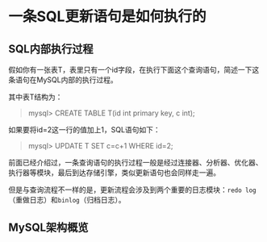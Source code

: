 # 一条SQL更新语句是如何执行的

## SQL内部执行过程

假如你有一张表T，表里只有一个id字段，在执行下面这个查询语句，简述一下这条语句在MySQL内部的执行过程。

其中表T结构为：

> mysql> CREATE TABLE T(id int primary key, c int);

如果要将id=2这一行的值加上1，SQL语句如下：

> mysql> UPDATE T SET c=c+1 WHERE id=2;

前面已经介绍过，一条查询语句的执行过程一般是经过连接器、分析器、优化器、执行器等模块，最后到达存储引擎，类似更新语句也会同样走一遍。

但是与查询流程不一样的是，更新流程会涉及到两个重要的日志模块：`redo log`（重做日志）和`binlog`（归档日志）。

## MySQL架构概览